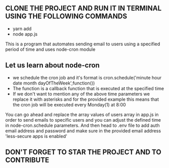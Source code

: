 ## CLONE THE PROJECT AND RUN IT IN TERMINAL USING THE FOLLOWING COMMANDS
- yarn add
- node app.js

This is a program that automates sending email to users using a specified period of time and uses node-cron module
## Let us learn about node-cron
- we schedule the cron job and it's format is cron.schedule('minute hour date month dayOfTheWeek',function())
- The function is a callback function that is executed at the specified time
- If we don't want to mention any of the above time parameters we replace it with asterisks and for the provided example this means that the cron job will be executed every Monday(1) at 8:00

You can go ahead and replace the array values of users array in app.js in order to send emails to specific users and you can adjust the defined time in node-cron.schedule parameters.
And then head to .env file to add auth email address and password and make sure in the provided email address 'less-secure apps is enabled'

## DON'T FORGET TO STAR THE PROJECT AND TO CONTRIBUTE
